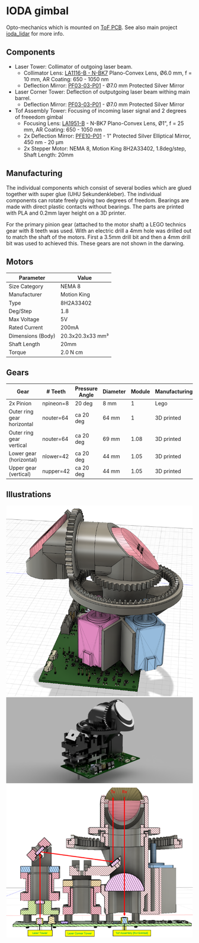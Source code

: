 # IODA gimbal

Opto-mechanics which is mounted on [ToF PCB](https://github.com/plex1/Tof_PCB). See also main project [ioda_lidar](https://github.com/plex1/ioda_lidar) for more info.

## Components
- Laser Tower: Collimator of outgoing laser beam.
   - Collimator Lens: [LA1116-B - N-BK7](https://www.thorlabs.com/thorproduct.cfm?partnumber=LA1116-B) Plano-Convex Lens, Ø6.0 mm, f = 10 mm, AR Coating: 650 - 1050 nm
   - Deflection Mirror: [PF03-03-P01](https://www.thorlabs.com/thorproduct.cfm?partnumber=PF03-03-P01) - Ø7.0 mm Protected Silver Mirror
- Laser Corner Tower: Deflection of outputgoing laser beam withing main barrel.
   - Deflection Mirror: [PF03-03-P01](https://www.thorlabs.com/thorproduct.cfm?partnumber=PF03-03-P01) - Ø7.0 mm Protected Silver Mirror
- Tof Assembly Tower: Focusing of incoming laser signal and 2 degrees of freeedom gimbal
   - Focusing Lens: [LA1951-B](https://www.thorlabs.com/thorproduct.cfm?partnumber=LA1951-B0) - N-BK7 Plano-Convex Lens, Ø1", f = 25 mm, AR Coating: 650 - 1050 nm
   - 2x Deflection Mirror: [PFE10-P01](https://www.thorlabs.com/thorproduct.cfm?partnumber=PFE10-P010) - 1" Protected Silver Elliptical Mirror, 450 nm - 20 µm
   - 2x Stepper Motor: NEMA 8, Motion King 8H2A33402, 1.8deg/step, Shaft Length: 20mm

## Manufacturing
The individual components which consist of several bodies which are glued together with super glue (UHU Sekundenkleber). The individual components can rotate freely giving two degrees of freedom. Bearings are made with direct plastic contacts without bearings. The parts are printed with PLA and 0.2mm layer height on a 3D printer.

For the primary pinion gear (attached to the motor shaft) a LEGO technics gear with 8 teeth was used. With an electric drill a 4mm hole was drilled out to match the shaft of the motors. First a 3.5mm drill bit and then a 4mm drill bit was used to achieved this. These gears are not shown in the darwing.
## Motors

| Parameter           | Value            |
|---------------------|------------------|
| Size Category       | NEMA 8           |
| Manufacturer        | Motion King      |
| Type                | 8H2A33402        |
| Deg/Step            | 1.8              |
| Max Voltage         | 5V               |
| Rated Current       | 200mA            |
| Dimensions (Body)   | 20.3x20.3x33 mm³ |
| Shaft Length        | 20mm             |
| Torque              | 2.0 N cm         |


## Gears
| Gear                        | # Teeth     | Pressure Angle | Diameter | Module | Manufacturing|
|-----------------------------|-------------|----------------|----------|--------| -------------|
| 2x Pinion                   | npineon=8   | 20 deg         | 8 mm     | 1      | Lego         |
| Outer ring gear horizontal  | nouter=64   | ca 20 deg      | 64 mm    | 1      | 3D printed   |
| Outer ring gear vertical    | nouter=64   | ca 20 deg      | 69 mm    | 1.08   | 3D printed   |
| Lower gear (horizontal)     | nlower=42   | ca 20 deg      | 44 mm    | 1.05   | 3D printed   |
| Upper gear (vertical)       | nupper=42   | ca 20 deg      | 44 mm    | 1.05   | 3D printed   |

## Illustrations
![Screenshot](./images/screenshot.PNG)
![Render](./images/render.PNG)
![Crosssection](./images/crosssection.PNG)
